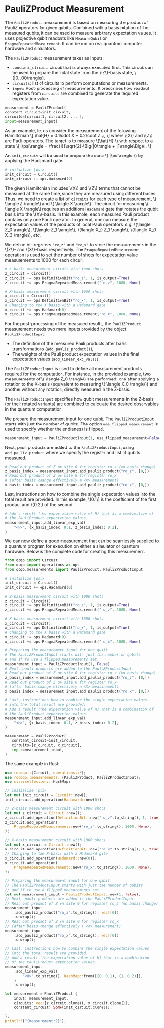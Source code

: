 # PauliZProduct Measurement

The `PauliZProduct` measurement is based on measuring the product of PauliZ operators for given qubits. Combined with a basis rotation of the measured qubits, it can be used to measure arbitrary expectation values. It uses projective qubit readouts like `MeasureQubit` or `PragmaRepeatedMeasurement`. It can be run on real quantum computer hardware and simulators.

The `PauliZProduct` measurement takes as inputs:
* `constant_circuit`: circuit that is always executed first. This circuit can be used to prepare the inital state from the \\(Z\\)-basis state, \\(|0...00\rangle\\).
* `circuits`: list of circuits to perform computations or measurements.
* `input`: Post-processing of measurements. It prescribes how readout registers from `circuits` are combined to generate the required expectation value.

```python
measurement = PauliZProduct(
constant_circuit=init_circuit,
circuits=[circuit1, circuit2, ... ],
input=measurement_input)
```

As an example, let us consider the measurement of the following Hamiltonian
\\[
     \hat{H} = 0.1\cdot X + 0.2\cdot Z \\:,
\\] where \\(X\\) and \\(Z\\) are Pauli operators. The target is to measure \\(\hat{H} \\) with respect to a state
\\[
    |\psi\rangle = \frac{1}{\sqrt{2}}\Big(|0\rangle + |1\rangle\Big)\\:.
\\]

An `init_circuit` will be used to prepare the state \\( |\psi\rangle \\) by applying the Hadamard gate.

```python
# initialize |psi>
init_circuit = Circuit()
init_circuit += ops.Hadamard(0)
```

The given Hamiltonian includes \\(X\\) and \\(Z\\) terms that cannot be measured at the same time, since they are measured using different bases. Thus, we need to create a list of `circuits` for each type of measurement, \\( \langle Z \rangle\\) and \\( \langle X \rangle\\). The circuit for measuring \\( \langle X \rangle\\) requires an additional `Hadamard` gate that rotates the qubit basis into the \\(X\\)-basis. In this example, each measured Pauli product contains only one Pauli operator. In general, one can measure the expectation values of the products of local Pauli operators, *e.g.* \\(\langle Z_0 \rangle\\), \\(\langle Z_1 \rangle\\), \\(\langle X_0 Z_1 \rangle\\), \\(\langle X_0 X_3 \rangle\\), *etc.* 

 We define bit-registers `"ro_z"` and `"ro_x"` to store the measurements in the \\(Z\\)- and \\(X\\)-basis respectively. The `PragmaRepeatedMeasurement` operation is used to set the number of shots for expectation value measurements to 1000 for each circuit.

```python
# Z-basis measurement circuit with 1000 shots
z_circuit = Circuit()
z_circuit += ops.DefinitionBit("ro_z", 1, is_output=True)
z_circuit += ops.PragmaRepeatedMeasurement("ro_z", 1000, None)

# X-basis measurement circuit with 1000 shots
x_circuit = Circuit()
x_circuit += ops.DefinitionBit("ro_x", 1, is_output=True)
# Changing to the X basis with a Hadamard gate
x_circuit += ops.Hadamard(0)
x_circuit += ops.PragmaRepeatedMeasurement("ro_x", 1000, None)
 ```

For the post-processing of the measured results, the `PauliZProduct` measurement needs two more inputs provided by the object `PauliZProductInput`:

* The definition of the measured Pauli products after basis transformations (`add_pauliz_product()`),
* The weights of the Pauli product expectation values in the final expectation values (`add_linear_exp_val()`).

The `PauliZProductInput` is used to define all measurement products required for the computation. For instance, in the provided example, two measurements of \\( \langle Z_0 \rangle\\) are performed:
one after applying a rotation to the X-basis (equivalent to measuring \\( \langle X_0 \rangle\\)) and another without any rotation, directly measured in the Z-basis.

The `PauliZProductInput` specifies how qubit measurements in the Z-basis (or their rotated variants) are combined to calculate the desired observables in the quantum computation.

We prepare the measurement input for one qubit. The `PauliZProductInput` starts with just the number of qubits. The option `use_flipped_measurement` is used to specify whether the endianess is flipped.
```python
measurement_input = PauliZProductInput(1, use_flipped_measurement=False)
```

Next, pauli products are added to the `PauliZProductInput`, using `add_pauliz_product` where we specify the register and list of qubits measured.
```python
# Read out product of Z on site 0 for register ro_z (no basis change)
z_basis_index = measurement_input.add_pauliz_product("ro_z", [0,])
# Read out product of Z on site 0 for register ro_x
# (after basis change effectively a <X> measurement)
x_basis_index = measurement_input.add_pauliz_product("ro_x", [0,])
```
Last, instructions on how to combine the single expectation values into the total result are provided. In this example, \\(0.1\\) is the coefficient of the first product and \\(0.2\\) of the second.
```Python
# Add a result (the expectation value of H) that is a combination of
# the PauliProduct expectation values.
measurement_input.add_linear_exp_val(
    "<H>", {x_basis_index: 0.1, z_basis_index: 0.2},
)
```
We can now define a qoqo measurement that can be seamlessly supplied to a quantum program for execution on either a simulator or quantum hardware. Below is the complete code for creating this measurement.

```python
from qoqo import Circuit
from qoqo import operations as ops
from qoqo.measurements import PauliZProduct, PauliZProductInput

# initialize |psi>
init_circuit = Circuit()
init_circuit += ops.Hadamard(0)

# Z-basis measurement circuit with 1000 shots
z_circuit = Circuit()
z_circuit += ops.DefinitionBit("ro_z", 1, is_output=True)
z_circuit += ops.PragmaRepeatedMeasurement("ro_z", 1000, None)

# X-basis measurement circuit with 1000 shots
x_circuit = Circuit()
x_circuit += ops.DefinitionBit("ro_x", 1, is_output=True)
# Changing to the X basis with a Hadamard gate
x_circuit += ops.Hadamard(0)
x_circuit += ops.PragmaRepeatedMeasurement("ro_x", 1000, None)

# Preparing the measurement input for one qubit
# The PauliZProductInput starts with just the number of qubits
# and if to use a flipped measurements set.
measurement_input = PauliZProductInput(1, False)
# Next, pauli products are added to the PauliZProductInput
# Read out product of Z on site 0 for register ro_z (no basis change)
z_basis_index = measurement_input.add_pauliz_product("ro_z", [0,])
# Read out product of Z on site 0 for register ro_x
# (after basis change effectively a <X> measurement)
x_basis_index = measurement_input.add_pauliz_product("ro_x", [0,])

# Last, instructions how to combine the single expectation values
# into the total result are provided.
# Add a result (the expectation value of H) that is a combination of
# the PauliProduct expectation values.
measurement_input.add_linear_exp_val(
    "<H>", {x_basis_index: 0.1, z_basis_index: 0.2},
)

measurement = PauliZProduct(
   constant_circuit=init_circuit,
   circuits=[z_circuit, x_circuit],
   input=measurement_input,
)
```

The same example in Rust:

```rust
use roqoqo::{Circuit, operations::*};
use roqoqo::measurements::{PauliZProduct, PauliZProductInput};
use std::collections::HashMap;

// initialize |psi>
let mut init_circuit = Circuit::new();
init_circuit.add_operation(Hadamard::new(0));

// Z-basis measurement circuit with 1000 shots
let mut z_circuit = Circuit::new();
z_circuit.add_operation(DefinitionBit::new("ro_z".to_string(), 1, true));
z_circuit.add_operation(
    PragmaRepeatedMeasurement::new("ro_z".to_string(), 1000, None),
);

// X-basis measurement circuit with 1000 shots
let mut x_circuit = Circuit::new();
x_circuit.add_operation(DefinitionBit::new("ro_x".to_string(), 1, true));
// Changing to the X-basis with a Hadamard gate
x_circuit.add_operation(Hadamard::new(0));
x_circuit.add_operation(
    PragmaRepeatedMeasurement::new("ro_x".to_string(), 1000, None),
);

// Preparing the measurement input for one qubit
// The PauliZProductInput starts with just the number of qubits
// and if to use a flipped measurements set.
let mut measurement_input = PauliZProductInput::new(1, false);
// Next, pauli products are added to the PauliZProductInput
// Read out product of Z on site 0 for register ro_z (no basis change)
measurement_input
    .add_pauliz_product("ro_z".to_string(), vec![0])
    .unwrap();
// Read out product of Z on site 0 for register ro_x
// (after basis change effectively a <X> measurement)
measurement_input
    .add_pauliz_product("ro_x".to_string(), vec![0])
    .unwrap();

// Last, instructions how to combine the single expectation values
// into the total result are provided.
// Add a result (the expectation value of H) that is a combination
// of the PauliProduct expectation values.
measurement_input
    .add_linear_exp_val(
        "<H>".to_string(), HashMap::from([(0, 0.1), (1, 0.2)]),
    )
    .unwrap();

let measurement = PauliZProduct {
    input: measurement_input,
    circuits: vec![z_circuit.clone(), x_circuit.clone()],
    constant_circuit: Some(init_circuit.clone()),

};
println!("{measurement:?}");
```
